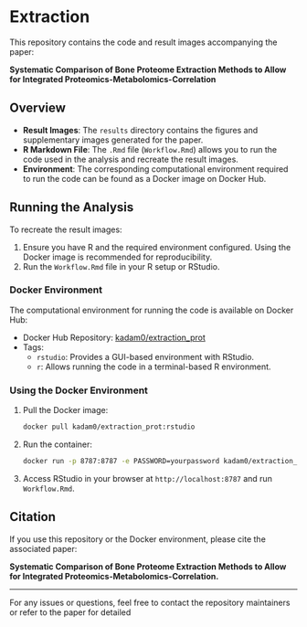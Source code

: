 # Extraction

This repository contains the code and result images accompanying the paper:

**Systematic Comparison of Bone Proteome Extraction Methods to Allow for Integrated Proteomics-Metabolomics-Correlation**

## Overview
- **Result Images**: The `results` directory contains the figures and supplementary images generated for the paper.
- **R Markdown File**: The `.Rmd` file (`Workflow.Rmd`) allows you to run the code used in the analysis and recreate the result images.
- **Environment**: The corresponding computational environment required to run the code can be found as a Docker image on Docker Hub.

## Running the Analysis
To recreate the result images:
1. Ensure you have R and the required environment configured. Using the Docker image is recommended for reproducibility.
2. Run the `Workflow.Rmd` file in your R setup or RStudio.

### Docker Environment
The computational environment for running the code is available on Docker Hub:

- Docker Hub Repository: [kadam0/extraction_prot](https://hub.docker.com/repository/docker/kadam0/extraction_prot)
- Tags:
  - `rstudio`: Provides a GUI-based environment with RStudio.
  - `r`: Allows running the code in a terminal-based R environment.

### Using the Docker Environment
1. Pull the Docker image:
   ```bash
   docker pull kadam0/extraction_prot:rstudio
   ```
2. Run the container:
   ```bash
   docker run -p 8787:8787 -e PASSWORD=yourpassword kadam0/extraction_prot:rstudio
   ```
3. Access RStudio in your browser at `http://localhost:8787` and run `Workflow.Rmd`.

## Citation
If you use this repository or the Docker environment, please cite the associated paper:

**Systematic Comparison of Bone Proteome Extraction Methods to Allow for Integrated Proteomics-Metabolomics-Correlation.**

---
For any issues or questions, feel free to contact the repository maintainers or refer to the paper for detailed
